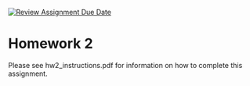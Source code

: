 [![Review Assignment Due Date](https://classroom.github.com/assets/deadline-readme-button-24ddc0f5d75046c5622901739e7c5dd533143b0c8e959d652212380cedb1ea36.svg)](https://classroom.github.com/a/j4Jzlhus)
# Homework 2
Please see hw2_instructions.pdf for information on how to complete this assignment.
